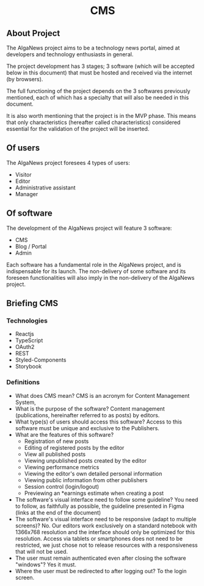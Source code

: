 <h1 align='center'> CMS </div>

## About Project

The AlgaNews project aims to be a technology news portal, aimed at developers and technology enthusiasts in general.

The project development has 3 stages; 3 software (which will be accepted below in this document) that must be hosted and received via the internet (by browsers).

The full functioning of the project depends on the 3 softwares previously mentioned, each of which has a specialty that will also be needed in this document.

It is also worth mentioning that the project is in the MVP phase. This means that only characteristics (hereafter called characteristics) considered essential for the validation of the project will be inserted.

## Of users

The AlgaNews project foresees 4 types of users:

-   Visitor
-   Editor
-   Administrative assistant
-   Manager

## Of software

The development of the AlgaNews project will feature 3 software:

-   CMS
-   Blog / Portal
-   Admin

Each software has a fundamental role in the AlgaNews project,
and is indispensable for its launch. The non-delivery of some software
and its foreseen functionalities will also imply in the non-delivery of the AlgaNews project.

## Briefing CMS

### Technologies

-   Reactjs
-   TypeScript
-   OAuth2
-   REST
-   Styled-Components
-   Storybook

### Definitions

-   What does CMS mean? CMS is an acronym for Content Management System,
-   What is the purpose of the software? Content management (publications, hereinafter referred to as posts) by editors.
-   What type(s) of users should access this software? Access to this software must be unique and exclusive to the Publishers.
-   What are the features of this software?
    -   Registration of new posts
    -   Editing of registered posts by the editor
    -   View all published posts
    -   Viewing unpublished posts created by the editor
    -   Viewing performance metrics
    -   Viewing the editor's own detailed personal information
    -   Viewing public information from other publishers
    -   Session control (login/logout)
    -   Previewing an \*earnings estimate when creating a post
-   The software's visual interface need to follow some guideline? You need to follow, as faithfully as possible, the guideline presented in Figma (links at the end of the document)
-   The software's visual interface need to be responsive (adapt to multiple screens)? No. Our editors work exclusively on a standard notebook with 1366x768 resolution and the interface should only be optimized for this resolution. Access via tablets or smartphones does not need to be restricted, we just chose not to release resources with a responsiveness that will not be used.
-   The user must remain authenticated even after closing the software "windows"? Yes it must.
-   Where the user must be redirected to after logging out? To the login screen.
